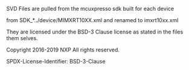 SVD Files are pulled from the mcuxpresso sdk built for each device

from SDK_*.**.**/device/MIMXRT10XX.xml and renamed to imxrt10xx.xml

They are licensed under the BSD-3 Clause license as stated in the files them
selves.

Copyright 2016-2019 NXP
All rights reserved.

SPDX-License-Identifier: BSD-3-Clause


